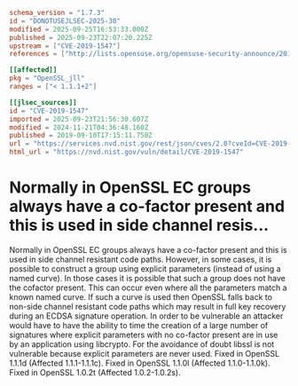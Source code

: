 ```toml
schema_version = "1.7.3"
id = "DONOTUSEJLSEC-2025-30"
modified = 2025-09-25T16:53:33.000Z
published = 2025-09-23T22:07:20.225Z
upstream = ["CVE-2019-1547"]
references = ["http://lists.opensuse.org/opensuse-security-announce/2019-09/msg00054.html", "http://lists.opensuse.org/opensuse-security-announce/2019-09/msg00072.html", "http://lists.opensuse.org/opensuse-security-announce/2019-10/msg00012.html", "http://lists.opensuse.org/opensuse-security-announce/2019-10/msg00016.html", "http://packetstormsecurity.com/files/154467/Slackware-Security-Advisory-openssl-Updates.html", "https://arxiv.org/abs/1909.01785", "https://git.openssl.org/gitweb/?p=openssl.git%3Ba=commitdiff%3Bh=21c856b75d81eff61aa63b4f036bb64a85bf6d46", "https://git.openssl.org/gitweb/?p=openssl.git%3Ba=commitdiff%3Bh=30c22fa8b1d840036b8e203585738df62a03cec8", "https://git.openssl.org/gitweb/?p=openssl.git%3Ba=commitdiff%3Bh=7c1709c2da5414f5b6133d00a03fc8c5bf996c7a", "https://kc.mcafee.com/corporate/index?page=content&id=SB10365", "https://lists.debian.org/debian-lts-announce/2019/09/msg00026.html", "https://lists.fedoraproject.org/archives/list/package-announce%40lists.fedoraproject.org/message/GY6SNRJP2S7Y42GIIDO3HXPNMDYN2U3A/", "https://lists.fedoraproject.org/archives/list/package-announce%40lists.fedoraproject.org/message/ZN4VVQJ3JDCHGIHV4Y2YTXBYQZ6PWQ7E/", "https://seclists.org/bugtraq/2019/Oct/0", "https://seclists.org/bugtraq/2019/Oct/1", "https://seclists.org/bugtraq/2019/Sep/25", "https://security.gentoo.org/glsa/201911-04", "https://security.netapp.com/advisory/ntap-20190919-0002/", "https://security.netapp.com/advisory/ntap-20200122-0002/", "https://security.netapp.com/advisory/ntap-20200416-0003/", "https://security.netapp.com/advisory/ntap-20240621-0006/", "https://support.f5.com/csp/article/K73422160?utm_source=f5support&amp%3Butm_medium=RSS", "https://usn.ubuntu.com/4376-1/", "https://usn.ubuntu.com/4376-2/", "https://usn.ubuntu.com/4504-1/", "https://www.debian.org/security/2019/dsa-4539", "https://www.debian.org/security/2019/dsa-4540", "https://www.openssl.org/news/secadv/20190910.txt", "https://www.oracle.com/security-alerts/cpuapr2020.html", "https://www.oracle.com/security-alerts/cpujan2020.html", "https://www.oracle.com/security-alerts/cpujul2020.html", "https://www.oracle.com/security-alerts/cpuoct2020.html", "https://www.oracle.com/technetwork/security-advisory/cpuoct2019-5072832.html", "https://www.tenable.com/security/tns-2019-08", "https://www.tenable.com/security/tns-2019-09", "http://lists.opensuse.org/opensuse-security-announce/2019-09/msg00054.html", "http://lists.opensuse.org/opensuse-security-announce/2019-09/msg00072.html", "http://lists.opensuse.org/opensuse-security-announce/2019-10/msg00012.html", "http://lists.opensuse.org/opensuse-security-announce/2019-10/msg00016.html", "http://packetstormsecurity.com/files/154467/Slackware-Security-Advisory-openssl-Updates.html", "https://arxiv.org/abs/1909.01785", "https://git.openssl.org/gitweb/?p=openssl.git%3Ba=commitdiff%3Bh=21c856b75d81eff61aa63b4f036bb64a85bf6d46", "https://git.openssl.org/gitweb/?p=openssl.git%3Ba=commitdiff%3Bh=30c22fa8b1d840036b8e203585738df62a03cec8", "https://git.openssl.org/gitweb/?p=openssl.git%3Ba=commitdiff%3Bh=7c1709c2da5414f5b6133d00a03fc8c5bf996c7a", "https://kc.mcafee.com/corporate/index?page=content&id=SB10365", "https://lists.debian.org/debian-lts-announce/2019/09/msg00026.html", "https://lists.fedoraproject.org/archives/list/package-announce%40lists.fedoraproject.org/message/GY6SNRJP2S7Y42GIIDO3HXPNMDYN2U3A/", "https://lists.fedoraproject.org/archives/list/package-announce%40lists.fedoraproject.org/message/ZN4VVQJ3JDCHGIHV4Y2YTXBYQZ6PWQ7E/", "https://seclists.org/bugtraq/2019/Oct/0", "https://seclists.org/bugtraq/2019/Oct/1", "https://seclists.org/bugtraq/2019/Sep/25", "https://security.gentoo.org/glsa/201911-04", "https://security.netapp.com/advisory/ntap-20190919-0002/", "https://security.netapp.com/advisory/ntap-20200122-0002/", "https://security.netapp.com/advisory/ntap-20200416-0003/", "https://security.netapp.com/advisory/ntap-20240621-0006/", "https://support.f5.com/csp/article/K73422160?utm_source=f5support&amp%3Butm_medium=RSS", "https://usn.ubuntu.com/4376-1/", "https://usn.ubuntu.com/4376-2/", "https://usn.ubuntu.com/4504-1/", "https://www.debian.org/security/2019/dsa-4539", "https://www.debian.org/security/2019/dsa-4540", "https://www.openssl.org/news/secadv/20190910.txt", "https://www.oracle.com/security-alerts/cpuapr2020.html", "https://www.oracle.com/security-alerts/cpujan2020.html", "https://www.oracle.com/security-alerts/cpujul2020.html", "https://www.oracle.com/security-alerts/cpuoct2020.html", "https://www.oracle.com/technetwork/security-advisory/cpuoct2019-5072832.html", "https://www.tenable.com/security/tns-2019-08", "https://www.tenable.com/security/tns-2019-09"]

[[affected]]
pkg = "OpenSSL_jll"
ranges = ["< 1.1.1+2"]

[[jlsec_sources]]
id = "CVE-2019-1547"
imported = 2025-09-23T21:56:30.607Z
modified = 2024-11-21T04:36:48.160Z
published = 2019-09-10T17:15:11.750Z
url = "https://services.nvd.nist.gov/rest/json/cves/2.0?cveId=CVE-2019-1547"
html_url = "https://nvd.nist.gov/vuln/detail/CVE-2019-1547"
```

# Normally in OpenSSL EC groups always have a co-factor present and this is used in side channel resis...

Normally in OpenSSL EC groups always have a co-factor present and this is used in side channel resistant code paths. However, in some cases, it is possible to construct a group using explicit parameters (instead of using a named curve). In those cases it is possible that such a group does not have the cofactor present. This can occur even where all the parameters match a known named curve. If such a curve is used then OpenSSL falls back to non-side channel resistant code paths which may result in full key recovery during an ECDSA signature operation. In order to be vulnerable an attacker would have to have the ability to time the creation of a large number of signatures where explicit parameters with no co-factor present are in use by an application using libcrypto. For the avoidance of doubt libssl is not vulnerable because explicit parameters are never used. Fixed in OpenSSL 1.1.1d (Affected 1.1.1-1.1.1c). Fixed in OpenSSL 1.1.0l (Affected 1.1.0-1.1.0k). Fixed in OpenSSL 1.0.2t (Affected 1.0.2-1.0.2s).

